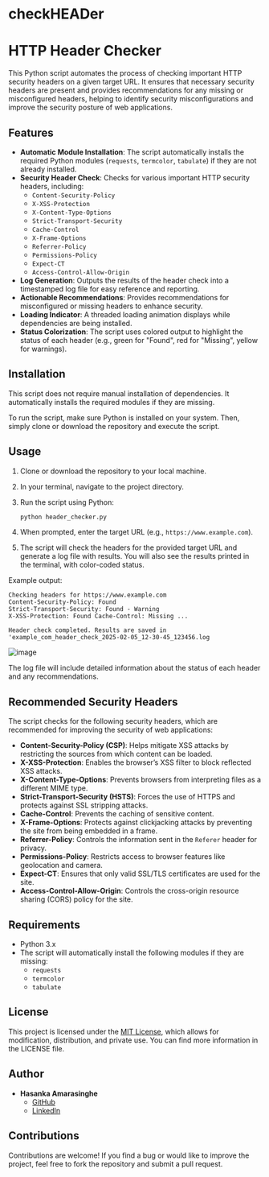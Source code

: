 # checkHEADer
# HTTP Header Checker

This Python script automates the process of checking important HTTP security headers on a given target URL. It ensures that necessary security headers are present and provides recommendations for any missing or misconfigured headers, helping to identify security misconfigurations and improve the security posture of web applications.

## Features

- **Automatic Module Installation**: The script automatically installs the required Python modules (`requests`, `termcolor`, `tabulate`) if they are not already installed.
- **Security Header Check**: Checks for various important HTTP security headers, including:
  - `Content-Security-Policy`
  - `X-XSS-Protection`
  - `X-Content-Type-Options`
  - `Strict-Transport-Security`
  - `Cache-Control`
  - `X-Frame-Options`
  - `Referrer-Policy`
  - `Permissions-Policy`
  - `Expect-CT`
  - `Access-Control-Allow-Origin`
- **Log Generation**: Outputs the results of the header check into a timestamped log file for easy reference and reporting.
- **Actionable Recommendations**: Provides recommendations for misconfigured or missing headers to enhance security.
- **Loading Indicator**: A threaded loading animation displays while dependencies are being installed.
- **Status Colorization**: The script uses colored output to highlight the status of each header (e.g., green for "Found", red for "Missing", yellow for warnings).

## Installation

This script does not require manual installation of dependencies. It automatically installs the required modules if they are missing.

To run the script, make sure Python is installed on your system. Then, simply clone or download the repository and execute the script.

## Usage

1. Clone or download the repository to your local machine.

2. In your terminal, navigate to the project directory.

3. Run the script using Python:

    ```bash
    python header_checker.py
    ```

4. When prompted, enter the target URL (e.g., `https://www.example.com`).

5. The script will check the headers for the provided target URL and generate a log file with results. You will also see the results printed in the terminal, with color-coded status.

Example output:

```
Checking headers for https://www.example.com
Content-Security-Policy: Found
Strict-Transport-Security: Found - Warning
X-XSS-Protection: Found Cache-Control: Missing ...

Header check completed. Results are saved in 'example_com_header_check_2025-02-05_12-30-45_123456.log
```

![image](https://github.com/user-attachments/assets/ebbdcd72-2a10-4d68-9601-5e63f1890605)


The log file will include detailed information about the status of each header and any recommendations.

## Recommended Security Headers

The script checks for the following security headers, which are recommended for improving the security of web applications:

- **Content-Security-Policy (CSP)**: Helps mitigate XSS attacks by restricting the sources from which content can be loaded.
- **X-XSS-Protection**: Enables the browser’s XSS filter to block reflected XSS attacks.
- **X-Content-Type-Options**: Prevents browsers from interpreting files as a different MIME type.
- **Strict-Transport-Security (HSTS)**: Forces the use of HTTPS and protects against SSL stripping attacks.
- **Cache-Control**: Prevents the caching of sensitive content.
- **X-Frame-Options**: Protects against clickjacking attacks by preventing the site from being embedded in a frame.
- **Referrer-Policy**: Controls the information sent in the `Referer` header for privacy.
- **Permissions-Policy**: Restricts access to browser features like geolocation and camera.
- **Expect-CT**: Ensures that only valid SSL/TLS certificates are used for the site.
- **Access-Control-Allow-Origin**: Controls the cross-origin resource sharing (CORS) policy for the site.

## Requirements

- Python 3.x
- The script will automatically install the following modules if they are missing:
  - `requests`
  - `termcolor`
  - `tabulate`

## License

This project is licensed under the [MIT License](LICENSE), which allows for modification, distribution, and private use. You can find more information in the LICENSE file.

## Author

- **Hasanka Amarasinghe**  
  - [GitHub](https://github.com/wrathfuldiety)
  - [LinkedIn](https://linkedin.com/in/hasanka-amarasinghe)

## Contributions

Contributions are welcome! If you find a bug or would like to improve the project, feel free to fork the repository and submit a pull request.




